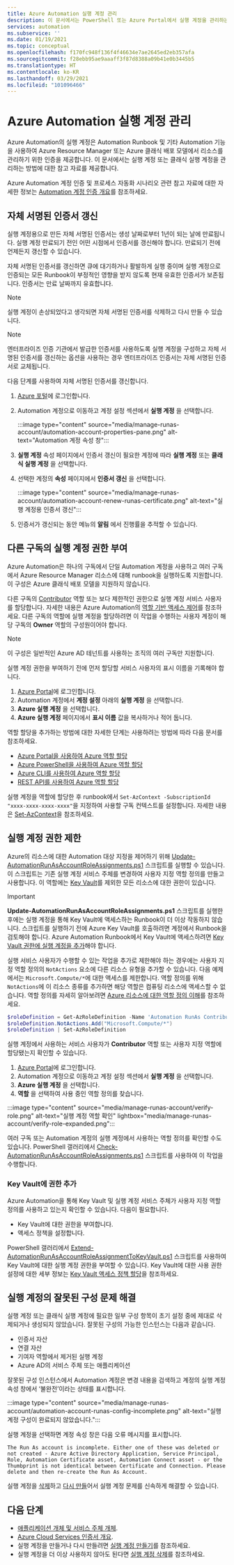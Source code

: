 ```yaml
---
title: Azure Automation 실행 계정 관리
description: 이 문서에서는 PowerShell 또는 Azure Portal에서 실행 계정을 관리하는 방법을 설명합니다.
services: automation
ms.subservice: ''
ms.date: 01/19/2021
ms.topic: conceptual
ms.openlocfilehash: f170fc948f136f4f46634e7ae2645ed2eb357afa
ms.sourcegitcommit: f28ebb95ae9aaaff3f87d8388a09b41e0b3445b5
ms.translationtype: HT
ms.contentlocale: ko-KR
ms.lasthandoff: 03/29/2021
ms.locfileid: "101096466"
---
```

# <a name="manage-an-azure-automation-run-as-account"></a>Azure Automation 실행 계정 관리

Azure Automation의 실행 계정은 Automation Runbook 및 기타 Automation 기능을 사용하여 Azure Resource Manager 또는 Azure 클래식 배포 모델에서 리소스를 관리하기 위한 인증을 제공합니다. 이 문서에서는 실행 계정 또는 클래식 실행 계정을 관리하는 방법에 대한 참고 자료를 제공합니다.

Azure Automation 계정 인증 및 프로세스 자동화 시나리오 관련 참고 자료에 대한 자세한 정보는 [Automation 계정 인증 개요](automation-security-overview.md)를 참조하세요.

## <a name="renew-a-self-signed-certificate"></a><a name="cert-renewal"></a>자체 서명된 인증서 갱신

실행 계정용으로 만든 자체 서명된 인증서는 생성 날짜로부터 1년이 되는 날에 만료됩니다. 실행 계정 만료되기 전인 어떤 시점에서 인증서를 갱신해야 합니다. 만료되기 전에 언제든지 갱신할 수 있습니다.

자체 서명된 인증서를 갱신하면 큐에 대기하거나 활발하게 실행 중이며 실행 계정으로 인증되는 모든 Runbook이 부정적인 영향을 받지 않도록 현재 유효한 인증서가 보존됩니다. 인증서는 만료 날짜까지 유효합니다.

>[!NOTE]
>실행 계정이 손상되었다고 생각되면 자체 서명된 인증서를 삭제하고 다시 만들 수 있습니다.

>[!NOTE]
>엔터프라이즈 인증 기관에서 발급한 인증서를 사용하도록 실행 계정을 구성하고 자체 서명된 인증서를 갱신하는 옵션을 사용하는 경우 엔터프라이즈 인증서는 자체 서명된 인증서로 교체됩니다.

다음 단계를 사용하여 자체 서명된 인증서를 갱신합니다.

1. [Azure 포털](https://portal.azure.com)에 로그인합니다.

1. Automation 계정으로 이동하고 계정 설정 섹션에서 **실행 계정** 을 선택합니다.

    :::image type="content" source="media/manage-runas-account/automation-account-properties-pane.png" alt-text="Automation 계정 속성 창":::

1. **실행 계정** 속성 페이지에서 인증서 갱신이 필요한 계정에 따라 **실행 계정** 또는 **클래식 실행 계정** 을 선택합니다.

1. 선택한 계정의 **속성** 페이지에서 **인증서 갱신** 을 선택합니다.

    :::image type="content" source="media/manage-runas-account/automation-account-renew-runas-certificate.png" alt-text="실행 계정용 인증서 갱신":::

1. 인증서가 갱신되는 동안 메뉴의 **알림** 에서 진행률을 추적할 수 있습니다.

## <a name="grant-run-as-account-permissions-in-other-subscriptions"></a>다른 구독의 실행 계정 권한 부여

Azure Automation은 하나의 구독에서 단일 Automation 계정을 사용하고 여러 구독에서 Azure Resource Manager 리소스에 대해 runbook을 실행하도록 지원합니다. 이 구성은 Azure 클래식 배포 모델을 지원하지 않습니다.

다른 구독의 [Contributor](../role-based-access-control/built-in-roles.md#contributor) 역할 또는 보다 제한적인 권한으로 실행 계정 서비스 사용자를 할당합니다. 자세한 내용은 Azure Automation의 [역할 기반 액세스 제어](automation-role-based-access-control.md)를 참조하세요. 다른 구독의 역할에 실행 계정을 할당하려면 이 작업을 수행하는 사용자 계정이 해당 구독의 **Owner** 역할의 구성원이어야 합니다.

> [!NOTE]
> 이 구성은 일반적인 Azure AD 테넌트를 사용하는 조직의 여러 구독만 지원합니다.

실행 계정 권한을 부여하기 전에 먼저 할당할 서비스 사용자의 표시 이름을 기록해야 합니다.

1. [Azure Portal](https://portal.azure.com)에 로그인합니다.
1. Automation 계정에서 **계정 설정** 아래의 **실행 계정** 을 선택합니다.
1. **Azure 실행 계정** 을 선택합니다.
1. **Azure 실행 계정** 페이지에서 **표시 이름** 값을 복사하거나 적어 둡니다.

역할 할당을 추가하는 방법에 대한 자세한 단계는 사용하려는 방법에 따라 다음 문서를 참조하세요.

* [Azure Portal을 사용하여 Azure 역할 할당](../role-based-access-control/role-assignments-portal.md)
* [Azure PowerShell을 사용하여 Azure 역할 할당](../role-based-access-control/role-assignments-powershell.md)
* [Azure CLI를 사용하여 Azure 역할 할당](../role-based-access-control/role-assignments-cli.md)
* [REST API를 사용하여 Azure 역할 할당](..//role-based-access-control/role-assignments-rest.md)

실행 계정을 역할에 할당한 후 runbook에서 `Set-AzContext -SubscriptionId "xxxx-xxxx-xxxx-xxxx"`을 지정하여 사용할 구독 컨텍스트를 설정합니다. 자세한 내용은 [Set-AzContext](/powershell/module/az.accounts/set-azcontext)을 참조하세요.

## <a name="limit-run-as-account-permissions"></a>실행 계정 권한 제한

Azure의 리소스에 대한 Automation 대상 지정을 제어하기 위해 [Update-AutomationRunAsAccountRoleAssignments.ps1](https://aka.ms/AA5hug8) 스크립트를 실행할 수 있습니다. 이 스크립트는 기존 실행 계정 서비스 주체를 변경하여 사용자 지정 역할 정의를 만들고 사용합니다. 이 역할에는 [Key Vault](../key-vault/index.yml)를 제외한 모든 리소스에 대한 권한이 있습니다.

>[!IMPORTANT]
>**Update-AutomationRunAsAccountRoleAssignments.ps1** 스크립트를 실행한 후에는 실행 계정을 통해 Key Vault에 액세스하는 Runbook이 더 이상 작동하지 않습니다. 스크립트를 실행하기 전에 Azure Key Vault를 호출하려면 계정에서 Runbook을 검토해야 합니다. Azure Automation Runbook에서 Key Vault에 액세스하려면 [Key Vault 권한에 실행 계정을 추가](#add-permissions-to-key-vault)해야 합니다.

실행 서비스 사용자가 수행할 수 있는 작업을 추가로 제한해야 하는 경우에는 사용자 지정 역할 정의의 `NotActions` 요소에 다른 리소스 유형을 추가할 수 있습니다. 다음 예제에서는 `Microsoft.Compute/*`에 대한 액세스를 제한합니다. 역할 정의를 위해 `NotActions`에 이 리소스 종류를 추가하면 해당 역할은 컴퓨팅 리소스에 액세스할 수 없습니다. 역할 정의를 자세히 알아보려면 [Azure 리소스에 대한 역할 정의 이해](../role-based-access-control/role-definitions.md)를 참조하세요.

```powershell
$roleDefinition = Get-AzRoleDefinition -Name 'Automation RunAs Contributor'
$roleDefinition.NotActions.Add("Microsoft.Compute/*")
$roleDefinition | Set-AzRoleDefinition
```

실행 계정에서 사용하는 서비스 사용자가 **Contributor** 역할 또는 사용자 지정 역할에 할당됐는지 확인할 수 있습니다.

1. [Azure Portal](https://portal.azure.com)에 로그인합니다.
1. Automation 계정으로 이동하고 계정 설정 섹션에서 **실행 계정** 을 선택합니다.
1. **Azure 실행 계정** 을 선택합니다.
1. **역할** 을 선택하여 사용 중인 역할 정의를 찾습니다.

:::image type="content" source="media/manage-runas-account/verify-role.png" alt-text="실행 계정 역할 확인" lightbox="media/manage-runas-account/verify-role-expanded.png":::

여러 구독 또는 Automation 계정의 실행 계정에서 사용하는 역할 정의를 확인할 수도 있습니다. PowerShell 갤러리에서 [Check-AutomationRunAsAccountRoleAssignments.ps1](https://aka.ms/AA5hug5) 스크립트를 사용하여 이 작업을 수행합니다.

### <a name="add-permissions-to-key-vault"></a>Key Vault에 권한 추가

Azure Automation을 통해 Key Vault 및 실행 계정 서비스 주체가 사용자 지정 역할 정의를 사용하고 있는지 확인할 수 있습니다. 다음이 필요합니다.

* Key Vault에 대한 권한을 부여합니다.
* 액세스 정책을 설정합니다.

PowerShell 갤러리에서 [Extend-AutomationRunAsAccountRoleAssignmentToKeyVault.ps1](https://aka.ms/AA5hugb) 스크립트를 사용하여 Key Vault에 대한 실행 계정 권한을 부여할 수 있습니다. Key Vault에 대한 사용 권한 설정에 대한 세부 정보는 [Key Vault 액세스 정책 할당](../key-vault/general/assign-access-policy-powershell.md)을 참조하세요.

## <a name="resolve-misconfiguration-issues-for-run-as-accounts"></a>실행 계정의 잘못된 구성 문제 해결

실행 계정 또는 클래식 실행 계정에 필요한 일부 구성 항목이 초기 설정 중에 제대로 삭제되거나 생성되지 않았습니다. 잘못된 구성의 가능한 인스턴스는 다음과 같습니다.

* 인증서 자산
* 연결 자산
* 기여자 역할에서 제거된 실행 계정
* Azure AD의 서비스 주체 또는 애플리케이션

잘못된 구성 인스턴스에서 Automation 계정은 변경 내용을 검색하고 계정의 실행 계정 속성 창에서 ‘불완전’이라는 상태를 표시합니다.

:::image type="content" source="media/manage-runas-account/automation-account-runas-config-incomplete.png" alt-text="실행 계정 구성이 완료되지 않았습니다.":::

실행 계정을 선택하면 계정 속성 창은 다음 오류 메시지를 표시합니다.

```text
The Run As account is incomplete. Either one of these was deleted or not created - Azure Active Directory Application, Service Principal, Role, Automation Certificate asset, Automation Connect asset - or the Thumbprint is not identical between Certificate and Connection. Please delete and then re-create the Run As Account.
```

실행 계정을 [삭제](delete-run-as-account.md)하고 [다시 만들](create-run-as-account.md)어서 실행 계정 문제를 신속하게 해결할 수 있습니다.

## <a name="next-steps"></a>다음 단계

* [애플리케이션 개체 및 서비스 주체 개체](../active-directory/develop/app-objects-and-service-principals.md).
* [Azure Cloud Services 인증서 개요](../cloud-services/cloud-services-certs-create.md).
* 실행 계정을 만들거나 다시 만들려면 [실행 계정 만들기](create-run-as-account.md)를 참조하세요.
* 실행 계정을 더 이상 사용하지 않아도 된다면 [실행 계정 삭제](delete-run-as-account.md)를 참조하세요.